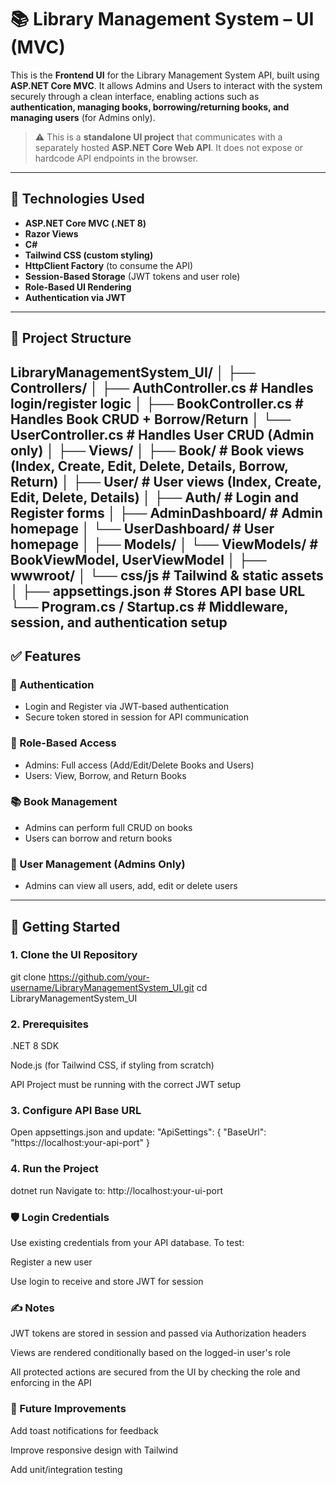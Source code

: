 # 📚 Library Management System – UI (MVC)

This is the **Frontend UI** for the Library Management System API, built using **ASP.NET Core MVC**. It allows Admins and Users to interact with the system securely through a clean interface, enabling actions such as **authentication, managing books, borrowing/returning books, and managing users** (for Admins only).

> ⚠️ This is a **standalone UI project** that communicates with a separately hosted **ASP.NET Core Web API**. It does not expose or hardcode API endpoints in the browser.

---

## 🔧 Technologies Used

- **ASP.NET Core MVC (.NET 8)**
- **Razor Views**
- **C#**
- **Tailwind CSS (custom styling)**
- **HttpClient Factory** (to consume the API)
- **Session-Based Storage** (JWT tokens and user role)
- **Role-Based UI Rendering**
- **Authentication via JWT**

---

## 📂 Project Structure

LibraryManagementSystem_UI/
│
├── Controllers/
│ ├── AuthController.cs # Handles login/register logic
│ ├── BookController.cs # Handles Book CRUD + Borrow/Return
│ └── UserController.cs # Handles User CRUD (Admin only)
│
├── Views/
│ ├── Book/ # Book views (Index, Create, Edit, Delete, Details, Borrow, Return)
│ ├── User/ # User views (Index, Create, Edit, Delete, Details)
│ ├── Auth/ # Login and Register forms
│ ├── AdminDashboard/ # Admin homepage
│ └── UserDashboard/ # User homepage
│
├── Models/
│ └── ViewModels/ # BookViewModel, UserViewModel
│
├── wwwroot/
│ └── css/js # Tailwind & static assets
│
├── appsettings.json # Stores API base URL
└── Program.cs / Startup.cs # Middleware, session, and authentication setup
---

## ✅ Features

### 🔐 Authentication
- Login and Register via JWT-based authentication
- Secure token stored in session for API communication

### 👥 Role-Based Access
- Admins: Full access (Add/Edit/Delete Books and Users)
- Users: View, Borrow, and Return Books

### 📚 Book Management
- Admins can perform full CRUD on books
- Users can borrow and return books

### 👤 User Management (Admins Only)
- Admins can view all users, add, edit or delete users

---

## 🚀 Getting Started

### 1. Clone the UI Repository

git clone https://github.com/your-username/LibraryManagementSystem_UI.git
cd LibraryManagementSystem_UI

### 2. Prerequisites
.NET 8 SDK

Node.js (for Tailwind CSS, if styling from scratch)

API Project must be running with the correct JWT setup

### 3. Configure API Base URL
Open appsettings.json and update:
"ApiSettings": {
  "BaseUrl": "https://localhost:your-api-port"
}
### 4. Run the Project
dotnet run
Navigate to: http://localhost:your-ui-port

### 🛡 Login Credentials
Use existing credentials from your API database. To test:

Register a new user

Use login to receive and store JWT for session

### ✍️ Notes
JWT tokens are stored in session and passed via Authorization headers

Views are rendered conditionally based on the logged-in user's role

All protected actions are secured from the UI by checking the role and enforcing in the API

### 📌 Future Improvements
Add toast notifications for feedback

Improve responsive design with Tailwind

Add unit/integration testing
